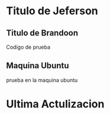 # Titulo de Jeferson


## Titulo de Brandoon
Codigo de prueba


## Maquina Ubuntu
prueba en la maquina ubuntu

# Ultima Actulizacion
